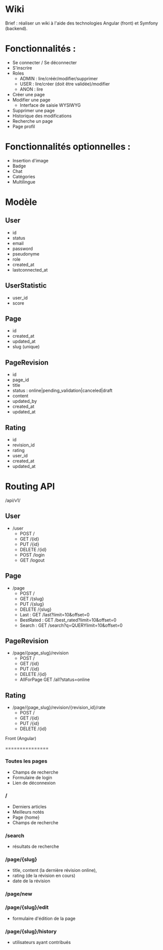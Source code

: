 Wiki
====

Brief : réaliser un wiki à l'aide des technologies Angular (front) et Symfony (backend).

Fonctionnalités :
=================
* Se connecter / Se déconnecter
* S'inscrire 
* Roles
  * ADMIN : lire/créér/modifier/supprimer
  * USER : lire/créer (doit être validée)/modifier
  * ANON : lire
* Créer une page
* Modifier une page
  * Interface de saisie WYSIWYG
* Supprimer une page
* Historique des modifications
* Recherche un page
* Page profil

Fonctionnalités optionnelles :
==============================
* Insertion d'image
* Badge
* Chat
* Catégories
* Multilingue

Modèle
======

## User
* id
* status
* email
* password
* pseudonyme
* role
* created_at
* lastconnected_at

## UserStatistic
* user_id
* score

## Page
* id
* created_at
* updated_at
* slug (unique)

## PageRevision
* id
* page_id
* title
* status : online|pending_validation|canceled|draft
* content
* updated_by
* created_at
* updated_at

## Rating
* id
* revision_id
* rating
* user_id
* created_at
* updated_at

Routing API
===========
/api/v1/
## User
  * /user
    * POST /
    * GET /{id}
    * PUT /{id}
    * DELETE /{id}
    * POST /login
    * GET /logout

## Page
  * /page
    * POST /
    * GET /{slug}
    * PUT /{slug}
    * DELETE /{slug}
    * Last : GET /last?limit=10&offset=0
    * BestRated : GET /best_rated?limit=10&offset=0
    * Search : GET /search?q=QUERYlimit=10&offset=0

## PageRevision
  * /page/{page_slug}/revision
    * POST /
    * GET /{id}
    * PUT /{id}
    * DELETE /{id}
    * AllForPage GET /all?status=online

## Rating
* /page/{page_slug}/revision/{revision_id}/rate
    * POST /
    * GET /{id}
    * PUT /{id}
    * DELETE /{id}

Front (Angular)

===============

### Toutes les pages

* Champs de recherche
* Formulaire de login
* Lien de déconnexion

### /
* Derniers articles
* Meilleurs notés
* Page {home}
* Champs de recherche

### /search
* résultats de recherche

### /page/{slug}
* title, content (la dernière révision online), 
* rating (de la révision en cours)
* date de la révision

### /page/new
### /page/{slug}/edit
* formulaire d'édition de la page

### /page/{slug}/history
* utilisateurs ayant contribués